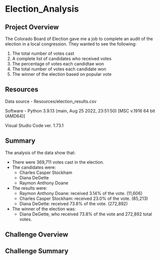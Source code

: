 # Election_Analysis
## Project Overview
The Colorado Board of Election gave me a job to complete an audit of the election in a local congression. They wanted to see the following:

1. The total number of votes cast
2. A complete list of candidates who received votes
3. The percentage of votes each candidtae won
4. The total number of votes each candidate won
5. The winner of the election based on popular vote

## Resources
Data source - Resources/election_results.csv

Software - Python 3.9.13 (main, Aug 25 2022, 23:51:50) [MSC v.1916 64 bit (AMD64)]

Visual Studio Code ver. 1.73.1

## Summary
The analysis of the data show that:
- There were 369,711 votes cast in the election.
- The candidates were: 
    - Charles Casper Stockham
    - Diana DeGette
    - Raymon Anthony Doane
- The results were: 
    - Raymon Anthony Doane: received 3.14% of the vote. (11,606)
    - Charles Casper Stockham: received 23.0% of the vote. (85,213)
    - Diana DeGette: received 73.8% of the vote. (272,892)
- The winner of the election was: 
    - Diana DeGette, who received 73.8% of the vote and 272,892 total votes.
    
## Challenge Overview

## Challenge Summary
